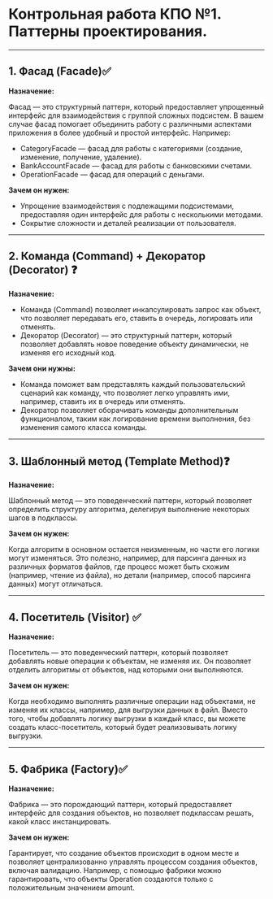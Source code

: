 # Контрольная работа КПО №1. Паттерны проектирования.
---
## 1. Фасад (Facade)✅
**Назначение:**

Фасад — это структурный паттерн, который предоставляет упрощенный интерфейс для взаимодействия с группой сложных подсистем. В вашем случае фасад помогает объединить работу с различными аспектами приложения в более удобный и простой интерфейс. 
Например:

* CategoryFacade — фасад для работы с категориями (создание, изменение, получение, удаление).
* BankAccountFacade — фасад для работы с банковскими счетами.
* OperationFacade — фасад для операций с деньгами.

**Зачем он нужен:**

* Упрощение взаимодействия с подлежащими подсистемами, предоставляя один интерфейс для работы с несколькими методами.
* Сокрытие сложности и деталей реализации от пользователя.


---
## 2. Команда (Command) + Декоратор (Decorator) ❓
**Назначение:**

* Команда (Command) позволяет инкапсулировать запрос как объект, что позволяет передавать его, ставить в очередь, логировать или отменять.
* Декоратор (Decorator) — это структурный паттерн, который позволяет добавлять новое поведение объекту динамически, не изменяя его исходный код.

**Зачем они нужны:**

* Команда поможет вам представлять каждый пользовательский сценарий как команду, что позволяет легко управлять ими, например, ставить их в очередь или отменять.
* Декоратор позволяет оборачивать команды дополнительным функционалом, таким как логирование времени выполнения, без изменения самого класса команды.

---

## 3. Шаблонный метод (Template Method)❓
**Назначение:**

Шаблонный метод — это поведенческий паттерн, который позволяет определить структуру алгоритма, делегируя выполнение некоторых шагов в подклассы.

**Зачем он нужен:**

Когда алгоритм в основном остается неизменным, но части его логики могут изменяться. Это полезно, например, для парсинга данных из различных форматов файлов, где процесс может быть схожим (например, чтение из файла), но детали (например, способ парсинга данных) могут отличаться.

---

## 4. Посетитель (Visitor) ✅
**Назначение:**

Посетитель — это поведенческий паттерн, который позволяет добавлять новые операции к объектам, не изменяя их. Он позволяет отделить алгоритмы от объектов, над которыми они выполняются.

**Зачем он нужен:**

Когда необходимо выполнять различные операции над объектами, не изменяя их классы, например, для выгрузки данных в файл. Вместо того, чтобы добавлять логику выгрузки в каждый класс, вы можете создать класс-посетитель, который будет реализовывать логику выгрузки.

---

## 5. Фабрика (Factory)✅
**Назначение:**

Фабрика — это порождающий паттерн, который предоставляет интерфейс для создания объектов, но позволяет подклассам решать, какой класс инстанцировать.

**Зачем он нужен:**

Гарантирует, что создание объектов происходит в одном месте и позволяет централизованно управлять процессом создания объектов, включая валидацию. Например, с помощью фабрики можно гарантировать, что объекты Operation создаются только с положительным значением amount.
